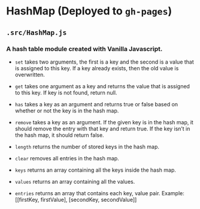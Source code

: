 # HashMap (Deployed to `gh-pages`)
## `.src/HashMap.js`
### A hash table module created with Vanilla Javascript.

+ `set` takes two arguments, the first is a key and the second is a value that is assigned to this key. If a key already exists, then the old value is overwritten.

+ `get` takes one argument as a key and returns the value that is assigned to this key. If key is not found, return null.

+ `has` takes a key as an argument and returns true or false based on whether or not the key is in the hash map.

+ `remove` takes a key as an argument. If the given key is in the hash map, it should remove the entry with that key and return true. If the key isn’t in the hash map, it should return false.

+ `length` returns the number of stored keys in the hash map.

+ `clear` removes all entries in the hash map.

+ `keys` returns an array containing all the keys inside the hash map.

+ `values` returns an array containing all the values.

+ `entries` returns an array that contains each key, value pair. Example: [[firstKey, firstValue], [secondKey, secondValue]]